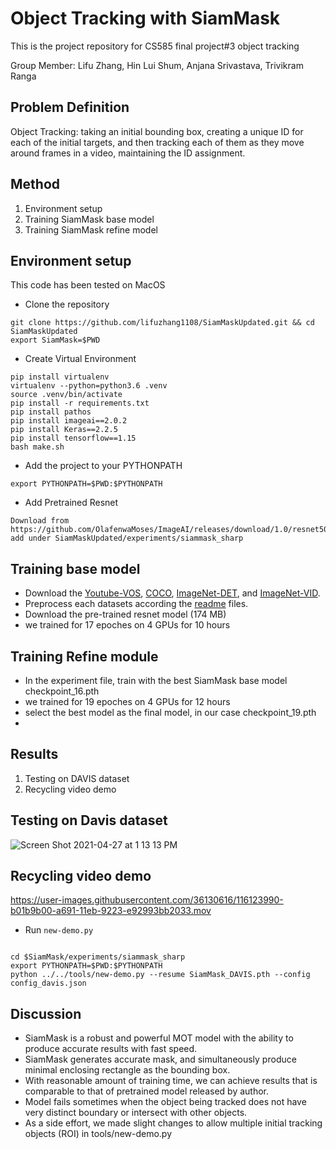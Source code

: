 

# Object Tracking with SiamMask
This is the project repository for CS585 final project#3 object tracking

Group Member: Lifu Zhang, Hin Lui Shum, Anjana Srivastava, Trivikram Ranga 


## Problem Definition
Object Tracking: taking an initial bounding box, creating a unique ID for each of the initial targets, and then tracking each of them as they move around frames in a video, maintaining the ID assignment.

## Method
1. Environment setup
2. Training SiamMask base model
3. Training SiamMask refine model

## Environment setup
This code has been tested on MacOS

- Clone the repository 
```
git clone https://github.com/lifuzhang1108/SiamMaskUpdated.git && cd SiamMaskUpdated
export SiamMask=$PWD
```
- Create Virtual Environment
```
pip install virtualenv
virtualenv --python=python3.6 .venv
source .venv/bin/activate
pip install -r requirements.txt
pip install pathos
pip install imageai==2.0.2
pip install Keras==2.2.5
pip install tensorflow==1.15
bash make.sh
```
- Add the project to your PYTHONPATH
```
export PYTHONPATH=$PWD:$PYTHONPATH
```
- Add Pretrained Resnet
```
Download from https://github.com/OlafenwaMoses/ImageAI/releases/download/1.0/resnet50_coco_best_v2.0.1.h5
add under SiamMaskUpdated/experiments/siammask_sharp
```
## Training base model
- Download the [Youtube-VOS](https://youtube-vos.org/dataset/download/), 
[COCO](http://cocodataset.org/#download), 
[ImageNet-DET](http://image-net.org/challenges/LSVRC/2015/), 
and [ImageNet-VID](http://image-net.org/challenges/LSVRC/2015/).
- Preprocess each datasets according the [readme](data/coco/readme.md) files.
- Download the pre-trained resnet model (174 MB)
- we trained for 17 epoches on 4 GPUs for 10 hours

## Training Refine module
- In the experiment file, train with the best SiamMask base model checkpoint_16.pth
- we trained for 19 epoches on 4 GPUs for 12 hours
- select the best model as the final model, in our case checkpoint_19.pth
- 
## Results
1. Testing on DAVIS dataset
2. Recycling video demo

## Testing on Davis dataset
![Screen Shot 2021-04-27 at 1 13 13 PM](https://user-images.githubusercontent.com/36130616/116283983-8da18480-a75a-11eb-9a59-eb0fb96ca7b1.png)

## Recycling video demo

https://user-images.githubusercontent.com/36130616/116123990-b01b9b00-a691-11eb-9223-e92993bb2033.mov

- Run `new-demo.py`
```shell

cd $SiamMask/experiments/siammask_sharp
export PYTHONPATH=$PWD:$PYTHONPATH
python ../../tools/new-demo.py --resume SiamMask_DAVIS.pth --config config_davis.json
```

## Discussion
- SiamMask is a robust and powerful MOT model with the ability to produce accurate results with fast speed.
- SiamMask generates accurate mask, and simultaneously produce minimal enclosing rectangle as the bounding box.
- With reasonable amount of training time, we can achieve results that is comparable to that of pretrained model released by author.
- Model fails sometimes when the object being tracked does not have very distinct boundary or intersect with other objects.
- As a side effort, we made slight changes to allow multiple initial tracking objects (ROI) in tools/new-demo.py

